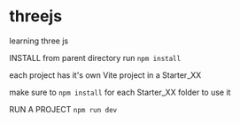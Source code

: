 # threejs
learning three js

INSTALL
from parent directory run 
 ```npm install```

each project has it's own Vite project in a Starter_XX

make sure to ```npm install``` for each Starter_XX folder to use it

RUN A PROJECT
```npm run dev```